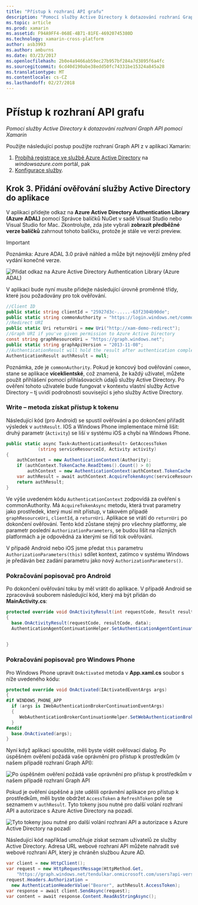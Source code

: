 ```yaml
---
title: "Přístup k rozhraní API grafu"
description: "Pomocí služby Active Directory k dotazování rozhraní Graph API pomocí Xamarin"
ms.topic: article
ms.prod: xamarin
ms.assetid: F94A9FF4-068E-4B71-81FE-46920745380D
ms.technology: xamarin-cross-platform
author: asb3993
ms.author: amburns
ms.date: 03/23/2017
ms.openlocfilehash: 2b0e4a9466ab59ec27b957bf284a7d3895f6a4fc
ms.sourcegitcommit: 6cd40d190abe38edd50fc74331be15324a845a28
ms.translationtype: MT
ms.contentlocale: cs-CZ
ms.lasthandoff: 02/27/2018
---
```

# <a name="accessing-the-graph-api"></a>Přístup k rozhraní API grafu

_Pomocí služby Active Directory k dotazování rozhraní Graph API pomocí Xamarin_

Použijte následující postup použijte rozhraní Graph API z v aplikaci Xamarin:

1. [Probíhá registrace ve službě Azure Active Directory](~/cross-platform/data-cloud/active-directory/get-started/register.md) na *windowsazure.com* portál, pak
2. [Konfigurace služby](~/cross-platform/data-cloud/active-directory/get-started/configure.md).

## <a name="step-3-adding-active-directory-authentication-to-an-app"></a>Krok 3. Přidání ověřování služby Active Directory do aplikace

V aplikaci přidejte odkaz na **Azure Active Directory Authentication Library (Azure ADAL)** pomocí Správce balíčků NuGet v sadě Visual Studio nebo Visual Studio for Mac.
Zkontrolujte, zda jste vybrali **zobrazit předběžné verze balíčků** zahrnout tohoto balíčku, protože je stále ve verzi preview.

> [!IMPORTANT]
> Poznámka: Azure ADAL 3.0 právě náhled a může být nejnovější změny před vydání konečné verze. 


![](graph-images/06.-adal-nuget-package.jpg "Přidat odkaz na Azure Active Directory Authentication Library (Azure ADAL)")

V aplikaci bude nyní musíte přidejte následující úrovně proměnné třídy, které jsou požadovány pro tok ověřování.

```csharp
//Client ID
public static string clientId = "25927d3c-.....-63f2304b90de";
public static string commonAuthority = "https://login.windows.net/common"
//Redirect URI
public static Uri returnUri = new Uri("http://xam-demo-redirect");
//Graph URI if you've given permission to Azure Active Directory
const string graphResourceUri = "https://graph.windows.net";
public static string graphApiVersion = "2013-11-08";
//AuthenticationResult will hold the result after authentication completes
AuthenticationResult authResult = null;
```

Poznámka, zde je `commonAuthority`. Pokud je koncový bod ověřování `common`, stane se aplikace **víceklientské**, což znamená, že každý uživatel, můžete použít přihlášení pomocí přihlašovacích údajů služby Active Directory. Po ověření tohoto uživatele bude fungovat v kontextu vlastní služby Active Directory – tj uvidí podrobnosti související s jeho služby Active Directory.

### <a name="write-method-to-acquire-access-token"></a>Write – metoda získat přístup k tokenu

Následující kód (pro Android) se spustil ověřování a po dokončení přiřadit výsledek v `authResult`. IOS a Windows Phone implementace mírně lišit: druhý parametr (`Activity`) se liší v systému iOS a chybí na Windows Phone.

```csharp
public static async Task<AuthenticationResult> GetAccessToken
            (string serviceResourceId, Activity activity)
{
    authContext = new AuthenticationContext(Authority);
    if (authContext.TokenCache.ReadItems().Count() > 0)
        authContext = new AuthenticationContext(authContext.TokenCache.ReadItems().First().Authority);
    var authResult = await authContext.AcquireTokenAsync(serviceResourceId, clientId, returnUri, new AuthorizationParameters(activity));
    return authResult;
}  
```

Ve výše uvedeném kódu `AuthenticationContext` zodpovídá za ověření s commonAuthority. Má `AcquireTokenAsync` metodu, která trvat parametry jako prostředek, který musí mít přístup, v takovém případě `graphResourceUri`, `clientId`, a `returnUri`. Aplikace se vrátí do `returnUri` po dokončení ověřování. Tento kód zůstane stejný pro všechny platformy, ale parametr poslední `AuthorizationParameters`, se budou lišit na různých platformách a je odpovědná za kterými se řídí tok ověřování.

V případě Android nebo iOS jsme předat `this` parametru `AuthorizationParameters(this)` sdílet kontext, zatímco v systému Windows je předáván bez zadání parametru jako nový `AuthorizationParameters()`.

### <a name="handle-continuation-for-android"></a>Pokračování popisovač pro Android

Po dokončení ověřování toku by měl vrátit do aplikace. V případě Android se zpracovává souborem následující kód, který má být přidán do **MainActivity.cs**:


```csharp
protected override void OnActivityResult(int requestCode, Result resultCode, Intent data)
{
  base.OnActivityResult(requestCode, resultCode, data);
  AuthenticationAgentContinuationHelper.SetAuthenticationAgentContinuationEventArgs(requestCode, resultCode, data);

    
}
```

### <a name="handle-continuation-for-windows-phone"></a>Pokračování popisovač pro Windows Phone

Pro Windows Phone upravit `OnActivated` metoda v **App.xaml.cs** soubor s níže uvedeného kódu:

```csharp
protected override void OnActivated(IActivatedEventArgs args)
{
#if WINDOWS_PHONE_APP
  if (args is IWebAuthenticationBrokerContinuationEventArgs)
  {
     WebAuthenticationBrokerContinuationHelper.SetWebAuthenticationBrokerContinuationEventArgs(args as IWebAuthenticationBrokerContinuationEventArgs);
  }
#endif
  base.OnActivated(args);
}
```

Nyní když aplikaci spouštíte, měli byste vidět ověřovací dialog.
Po úspěšném ověření požádá vaše oprávnění pro přístup k prostředkům (v našem případě rozhraní Graph API):

![](graph-images/08.-authentication-flow.jpg "Po úspěšném ověření požádá vaše oprávnění pro přístup k prostředkům v našem případě rozhraní Graph API")

Pokud je ověření úspěšné a jste udělili oprávnění aplikace pro přístup k prostředkům, měli byste obdržet `AccessToken` a `RefreshToken` pole se seznamem v `authResult`. Tyto tokeny jsou nutné pro další volání rozhraní API a autorizace s Azure Active Directory na pozadí.

![](graph-images/07.-access-token-for-authentication.jpg "Tyto tokeny jsou nutné pro další volání rozhraní API a autorizace s Azure Active Directory na pozadí")

Následující kód například umožňuje získat seznam uživatelů ze služby Active Directory. Adresa URL webové rozhraní API můžete nahradit své webové rozhraní API, který je chráněn službou Azure AD.

```csharp
var client = new HttpClient();
var request = new HttpRequestMessage(HttpMethod.Get,
    "https://graph.windows.net/tendulkar.onmicrosoft.com/users?api-version=2013-04-05");
request.Headers.Authorization =
  new AuthenticationHeaderValue("Bearer", authResult.AccessToken);
var response = await client.SendAsync(request);
var content = await response.Content.ReadAsStringAsync();
```


